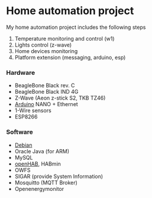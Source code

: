 
# Home automation project

My home automation project includes the following steps

1. Temperature monitoring and control (w1)
2. Lights control (z-wave)
3. Home devices monitoring
4. Platform extension (messaging, arduino, esp)

### Hardware

- BeagleBone Black rev. C
- BeagleBone Black IND 4G
- Z-Wave (Aeon z-stick S2, TKB TZ46)
- [Arduino](/arduino/README.md) NANO + Ethernet
- 1-Wire sensors
- ESP8266

### Software

- [Debian](/debian/README.md)
- Oracle Java (for ARM)
- MySQL
- [openHAB](/openhab/README.md), HABmin
- OWFS
- SIGAR (provide System Information)
- Mosquitto (MQTT Broker)
- Openenergymonitor
